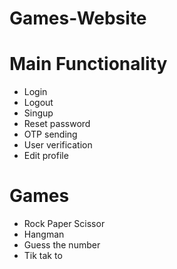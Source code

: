 # Games-Website

<h1>Main Functionality</h1>
<ul>
<li>Login</li>
<li>Logout</li>
<li>Singup</li>
<li>Reset password</li>
<li>OTP sending</li>
<li>User verification</li>
<li>Edit profile</li>
</ul>

<h1>Games</h1>
<ul>
<li>Rock Paper Scissor</li>
<li>Hangman</li>
<li>Guess the number</li>
<li>Tik tak to</li>
</ul>
